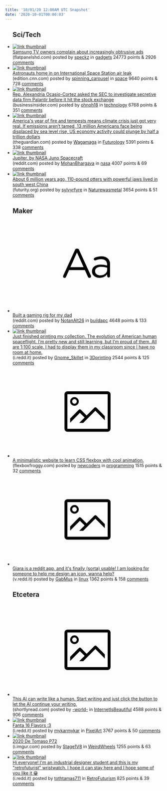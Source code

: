 ```yaml
---
title: '10/01/20 12:00AM UTC Snapshot'
date: '2020-10-01T00:00:03'
---
```

<ul>
<h2>Sci/Tech</h2>

<li><a href='https://www.flatpanelshd.com/news.php?subaction=showfull&amp;id=1583755244'><img src='https://b.thumbs.redditmedia.com/eq1qUvCgw8XPhLhk_LPfHdM6CSUntfbAR9M0t3QNJss.jpg' alt='link thumbnail'></a><div><div class='linkTitle'><a href='https://www.flatpanelshd.com/news.php?subaction=showfull&amp;id=1583755244'>Samsung TV owners complain about increasingly obtrusive ads</a></div>(flatpanelshd.com) posted by <a href='https://www.reddit.com/user/speckz'>speckz</a> in <a href='https://www.reddit.com/r/gadgets'>gadgets</a> 24773 points & 2926 <a href='https://www.reddit.com/r/gadgets/comments/j2j7rt/samsung_tv_owners_complain_about_increasingly/'>comments</a></div></li>

<li><a href='https://edition.cnn.com/2020/09/30/world/nasa-air-leak-iss-scli-intl-scn/index.html'><img src='https://b.thumbs.redditmedia.com/D8nwNIx-h6hR0qo9S5TN0ItWuqT5xXycbPG2Fxul1cg.jpg' alt='link thumbnail'></a><div><div class='linkTitle'><a href='https://edition.cnn.com/2020/09/30/world/nasa-air-leak-iss-scli-intl-scn/index.html'>Astronauts home in on International Space Station air leak</a></div>(edition.cnn.com) posted by <a href='https://www.reddit.com/user/spinning_carousel'>spinning_carousel</a> in <a href='https://www.reddit.com/r/space'>space</a> 9640 points & 728 <a href='https://www.reddit.com/r/space/comments/j2k8l4/astronauts_home_in_on_international_space_station/'>comments</a></div></li>

<li><a href='https://www.businessinsider.com/ocasio-cortez-palantir-sec-investigate-direct-listing-2020-9'><img src='https://b.thumbs.redditmedia.com/RWA1nB_uSdVyuquBEzfhBvoQCIW0iWs1SreuI2gXCOs.jpg' alt='link thumbnail'></a><div><div class='linkTitle'><a href='https://www.businessinsider.com/ocasio-cortez-palantir-sec-investigate-direct-listing-2020-9'>Rep. Alexandria Ocasio-Cortez asked the SEC to investigate secretive data firm Palantir before it hit the stock exchange</a></div>(businessinsider.com) posted by <a href='https://www.reddit.com/user/ohnoh18'>ohnoh18</a> in <a href='https://www.reddit.com/r/technology'>technology</a> 6768 points & 351 <a href='https://www.reddit.com/r/technology/comments/j2sugf/rep_alexandria_ocasiocortez_asked_the_sec_to/'>comments</a></div></li>

<li><a href='https://www.theguardian.com/us-news/2020/sep/30/climate-crisis-americans-wildfires-hurricanes-2020'><img src='https://b.thumbs.redditmedia.com/S-PoSDxWBwHxUz52SDxylS0YH4xm_7bl-l3AG1juu0E.jpg' alt='link thumbnail'></a><div><div class='linkTitle'><a href='https://www.theguardian.com/us-news/2020/sep/30/climate-crisis-americans-wildfires-hurricanes-2020'>America's year of fire and tempests means climate crisis just got very real. If emissions aren’t tamed, 13 million Americans face being displaced by sea level rise, US economy activity could plunge by half a trillion dollars</a></div>(theguardian.com) posted by <a href='https://www.reddit.com/user/Wagamaga'>Wagamaga</a> in <a href='https://www.reddit.com/r/Futurology'>Futurology</a> 5391 points & 338 <a href='https://www.reddit.com/r/Futurology/comments/j2l3ks/americas_year_of_fire_and_tempests_means_climate/'>comments</a></div></li>

<li><a href='https://www.reddit.com/gallery/j2k8h8'><img src='https://b.thumbs.redditmedia.com/u-E1MWersG3JJZk2nI8Owac7M0gxpT6G28tpciHmMdo.jpg' alt='link thumbnail'></a><div><div class='linkTitle'><a href='https://www.reddit.com/gallery/j2k8h8'>Jupiter, by NASA Juno Spacecraft</a></div>(reddit.com) posted by <a href='https://www.reddit.com/user/MohanBhargava'>MohanBhargava</a> in <a href='https://www.reddit.com/r/nasa'>nasa</a> 4007 points & 69 <a href='https://www.reddit.com/r/nasa/comments/j2k8h8/jupiter_by_nasa_juno_spacecraft/'>comments</a></div></li>

<li><a href='https://www.futurity.org/wp/wp-content/uploads/2017/11/Siamogale-scene_1600.jpg'><img src='https://b.thumbs.redditmedia.com/0ySUj9GQRYdzGuBRYm83hcko7teRCLBN8kbfsc1Nvro.jpg' alt='link thumbnail'></a><div><div class='linkTitle'><a href='https://www.futurity.org/wp/wp-content/uploads/2017/11/Siamogale-scene_1600.jpg'>About 6 million years ago, 110-pound otters with powerful jaws lived in south west China</a></div>(futurity.org) posted by <a href='https://www.reddit.com/user/sylvyrfyre'>sylvyrfyre</a> in <a href='https://www.reddit.com/r/Naturewasmetal'>Naturewasmetal</a> 3654 points & 51 <a href='https://www.reddit.com/r/Naturewasmetal/comments/j2if77/about_6_million_years_ago_110pound_otters_with/'>comments</a></div></li>

<h2>Maker</h2>

<li><a href='https://www.reddit.com/r/buildapc/comments/j2nuei/built_a_gaming_rig_for_my_dad/'><svg version='1.1' viewBox='-34 -12 104 64' preserveAspectRatio='xMidYMid slice' xmlns='http://www.w3.org/2000/svg' xmlns:xlink='http://www.w3.org/1999/xlink'>
    <title>text link thumbnail</title>
    <path d='M12.19,8.84a1.45,1.45,0,0,0-1.4-1h-.12a1.46,1.46,0,0,0-1.42,1L1.14,26.56a1.29,1.29,0,0,0-.14.59,1,1,0,0,0,1,1,1.12,1.12,0,0,0,1.08-.77l2.08-4.65h11l2.08,4.59a1.24,1.24,0,0,0,1.12.83,1.08,1.08,0,0,0,1.08-1.08,1.64,1.64,0,0,0-.14-.57ZM6.08,20.71l4.59-10.22,4.6,10.22Z'>
    </path>
    <path d='M32.24,14.78A6.35,6.35,0,0,0,27.6,13.2a11.36,11.36,0,0,0-4.7,1,1,1,0,0,0-.58.89,1,1,0,0,0,.94.92,1.23,1.23,0,0,0,.39-.08,8.87,8.87,0,0,1,3.72-.81c2.7,0,4.28,1.33,4.28,3.92v.5a15.29,15.29,0,0,0-4.42-.61c-3.64,0-6.14,1.61-6.14,4.64v.05c0,2.95,2.7,4.48,5.37,4.48a6.29,6.29,0,0,0,5.19-2.48V26.9a1,1,0,0,0,1,1,1,1,0,0,0,1-1.06V19A5.71,5.71,0,0,0,32.24,14.78Zm-.56,7.7c0,2.28-2.17,3.89-4.81,3.89-1.94,0-3.61-1.06-3.61-2.86v-.06c0-1.8,1.5-3,4.2-3a15.2,15.2,0,0,1,4.22.61Z'>
    </path>
    </svg></a><div><div class='linkTitle'><a href='https://www.reddit.com/r/buildapc/comments/j2nuei/built_a_gaming_rig_for_my_dad/'>Built a gaming rig for my dad</a></div>(reddit.com) posted by <a href='https://www.reddit.com/user/NotanAlt26'>NotanAlt26</a> in <a href='https://www.reddit.com/r/buildapc'>buildapc</a> 4648 points & 133 <a href='https://www.reddit.com/r/buildapc/comments/j2nuei/built_a_gaming_rig_for_my_dad/'>comments</a></div></li>

<li><a href='https://i.redd.it/52lphjqfoaq51.jpg'><img src='https://b.thumbs.redditmedia.com/0o7WzbYh0d5iEpZ5jtMEGlXNFP3BgHUWaNXU6JoHwnQ.jpg' alt='link thumbnail'></a><div><div class='linkTitle'><a href='https://i.redd.it/52lphjqfoaq51.jpg'>Just finished printing my collection. The evolution of American human spaceflight. I’m pretty new and still learning, but I’m proud of them. All are 1:100 scale. I had to display them in my classroom since I have no room at home.</a></div>(i.redd.it) posted by <a href='https://www.reddit.com/user/Gnome_Skillet'>Gnome_Skillet</a> in <a href='https://www.reddit.com/r/3Dprinting'>3Dprinting</a> 2544 points & 125 <a href='https://www.reddit.com/r/3Dprinting/comments/j2n31c/just_finished_printing_my_collection_the/'>comments</a></div></li>

<li><a href='https://flexboxfroggy.com/?learn'><svg version='1.1' viewBox='-34 -14 104 64' preserveAspectRatio='xMidYMid meet' xmlns='http://www.w3.org/2000/svg' xmlns:xlink='http://www.w3.org/1999/xlink'>
    <title>link thumbnail</title>
    <path d='M32,4H4A2,2,0,0,0,2,6V30a2,2,0,0,0,2,2H32a2,2,0,0,0,2-2V6A2,2,0,0,0,32,4ZM4,30V6H32V30Z'></path>
    <path d='M8.92,14a3,3,0,1,0-3-3A3,3,0,0,0,8.92,14Zm0-4.6A1.6,1.6,0,1,1,7.33,11,1.6,1.6,0,0,1,8.92,9.41Z'></path>
    <path d='M22.78,15.37l-5.4,5.4-4-4a1,1,0,0,0-1.41,0L5.92,22.9v2.83l6.79-6.79L16,22.18l-3.75,3.75H15l8.45-8.45L30,24V21.18l-5.81-5.81A1,1,0,0,0,22.78,15.37Z'></path>
    </svg></a><div><div class='linkTitle'><a href='https://flexboxfroggy.com/?learn'>A minimalistic website to learn CSS flexbox with cool animation.</a></div>(flexboxfroggy.com) posted by <a href='https://www.reddit.com/user/newcoders'>newcoders</a> in <a href='https://www.reddit.com/r/programming'>programming</a> 1515 points & 32 <a href='https://www.reddit.com/r/programming/comments/j2in0b/a_minimalistic_website_to_learn_css_flexbox_with/'>comments</a></div></li>

<li><a href='https://v.redd.it/nlol1bbpn8q51'><svg version='1.1' viewBox='-34 -14 104 64' preserveAspectRatio='xMidYMid meet' xmlns='http://www.w3.org/2000/svg' xmlns:xlink='http://www.w3.org/1999/xlink'>
    <title>link thumbnail</title>
    <path d='M32,4H4A2,2,0,0,0,2,6V30a2,2,0,0,0,2,2H32a2,2,0,0,0,2-2V6A2,2,0,0,0,32,4ZM4,30V6H32V30Z'></path>
    <path d='M8.92,14a3,3,0,1,0-3-3A3,3,0,0,0,8.92,14Zm0-4.6A1.6,1.6,0,1,1,7.33,11,1.6,1.6,0,0,1,8.92,9.41Z'></path>
    <path d='M22.78,15.37l-5.4,5.4-4-4a1,1,0,0,0-1.41,0L5.92,22.9v2.83l6.79-6.79L16,22.18l-3.75,3.75H15l8.45-8.45L30,24V21.18l-5.81-5.81A1,1,0,0,0,22.78,15.37Z'></path>
    </svg></a><div><div class='linkTitle'><a href='https://v.redd.it/nlol1bbpn8q51'>Giara is a reddit app, and it's finally (sorta) usable! I am looking for someone to help me design an icon, wanna help?</a></div>(v.redd.it) posted by <a href='https://www.reddit.com/user/GabMus'>GabMus</a> in <a href='https://www.reddit.com/r/linux'>linux</a> 1362 points & 158 <a href='https://www.reddit.com/r/linux/comments/j2hqmi/giara_is_a_reddit_app_and_its_finally_sorta/'>comments</a></div></li>

<h2>Etcetera</h2>

<li><a href='https://www.shortlyread.com/onboarding/write'><svg version='1.1' viewBox='-34 -14 104 64' preserveAspectRatio='xMidYMid meet' xmlns='http://www.w3.org/2000/svg' xmlns:xlink='http://www.w3.org/1999/xlink'>
    <title>link thumbnail</title>
    <path d='M32,4H4A2,2,0,0,0,2,6V30a2,2,0,0,0,2,2H32a2,2,0,0,0,2-2V6A2,2,0,0,0,32,4ZM4,30V6H32V30Z'></path>
    <path d='M8.92,14a3,3,0,1,0-3-3A3,3,0,0,0,8.92,14Zm0-4.6A1.6,1.6,0,1,1,7.33,11,1.6,1.6,0,0,1,8.92,9.41Z'></path>
    <path d='M22.78,15.37l-5.4,5.4-4-4a1,1,0,0,0-1.41,0L5.92,22.9v2.83l6.79-6.79L16,22.18l-3.75,3.75H15l8.45-8.45L30,24V21.18l-5.81-5.81A1,1,0,0,0,22.78,15.37Z'></path>
    </svg></a><div><div class='linkTitle'><a href='https://www.shortlyread.com/onboarding/write'>This AI can write like a human. Start writing and just click the button to let the AI continue your writing.</a></div>(shortlyread.com) posted by <a href='https://www.reddit.com/user/-world-'>-world-</a> in <a href='https://www.reddit.com/r/InternetIsBeautiful'>InternetIsBeautiful</a> 4588 points & 906 <a href='https://www.reddit.com/r/InternetIsBeautiful/comments/j2mb5h/this_ai_can_write_like_a_human_start_writing_and/'>comments</a></div></li>

<li><a href='https://i.redd.it/lixnjgl7z9q51.png'><img src='https://a.thumbs.redditmedia.com/csYtxgH6uud7lUMhF6vv2L85HZHUOBFyJD5FmyT0E60.jpg' alt='link thumbnail'></a><div><div class='linkTitle'><a href='https://i.redd.it/lixnjgl7z9q51.png'>Fanta 16 Flavors :3</a></div>(i.redd.it) posted by <a href='https://www.reddit.com/user/mykarmykar'>mykarmykar</a> in <a href='https://www.reddit.com/r/PixelArt'>PixelArt</a> 3767 points & 50 <a href='https://www.reddit.com/r/PixelArt/comments/j2kt3k/fanta_16_flavors_3/'>comments</a></div></li>

<li><a href='https://i.imgur.com/nbd13Mq.jpg'><img src='https://b.thumbs.redditmedia.com/63ZxITDH1nYm2AGuokVVh3v1h5pja2i2nzRX2UyMwxo.jpg' alt='link thumbnail'></a><div><div class='linkTitle'><a href='https://i.imgur.com/nbd13Mq.jpg'>2020 De Tomaso P72</a></div>(i.imgur.com) posted by <a href='https://www.reddit.com/user/Stage1V8'>Stage1V8</a> in <a href='https://www.reddit.com/r/WeirdWheels'>WeirdWheels</a> 1255 points & 63 <a href='https://www.reddit.com/r/WeirdWheels/comments/j2n610/2020_de_tomaso_p72/'>comments</a></div></li>

<li><a href='https://i.redd.it/umbt8n7g4bq51.jpg'><img src='https://b.thumbs.redditmedia.com/q_zTEBg9N3b_5fEcoGlnQtGMN0INNaeBmpes6XNTOTk.jpg' alt='link thumbnail'></a><div><div class='linkTitle'><a href='https://i.redd.it/umbt8n7g4bq51.jpg'>Hi everyone! I'm an industrial designer student and this is my "retrofuturist" wristwatch. I hope it can stay here and I hope some of you like it 😁</a></div>(i.redd.it) posted by <a href='https://www.reddit.com/user/tothtamas711'>tothtamas711</a> in <a href='https://www.reddit.com/r/RetroFuturism'>RetroFuturism</a> 825 points & 39 <a href='https://www.reddit.com/r/RetroFuturism/comments/j2or95/hi_everyone_im_an_industrial_designer_student_and/'>comments</a></div></li>

</ul>
